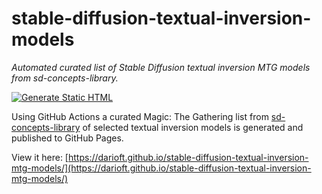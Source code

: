 # stable-diffusion-textual-inversion-models

_Automated curated list of Stable Diffusion textual inversion MTG models from sd-concepts-library._

[![Generate Static HTML](https://github.com/DarioFT/stable-diffusion-textual-inversion-mtg-models/actions/workflows/generate_static_html.yml/badge.svg)](https://github.com/DarioFT/stable-diffusion-textual-inversion-mtg-models/actions/workflows/generate_static_html.yml)

Using GitHub Actions a curated Magic: The Gathering list from [sd-concepts-library](https://huggingface.co/sd-concepts-library) of selected textual inversion models is generated and published to GitHub Pages.

View it here: [https://darioft.github.io/stable-diffusion-textual-inversion-mtg-models/](https://darioft.github.io/stable-diffusion-textual-inversion-mtg-models/)
